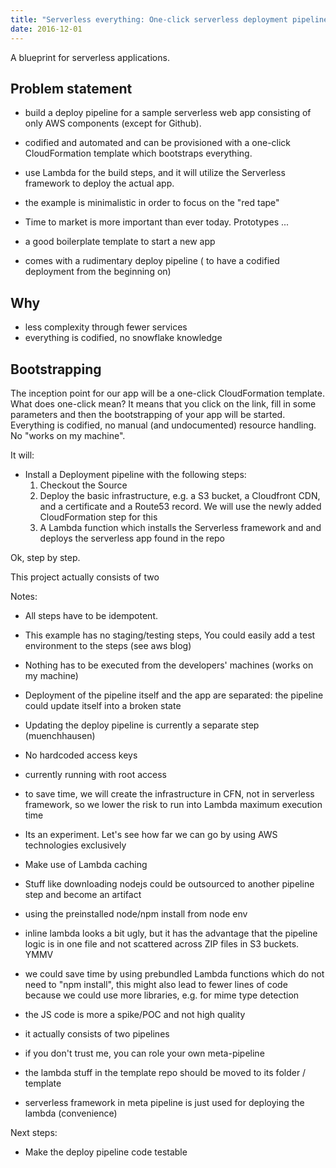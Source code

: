 ```yaml
---
title: "Serverless everything: One-click serverless deployment pipeline for a serverless app"
date: 2016-12-01
---
```


A blueprint for serverless applications.

## Problem statement

- build a deploy pipeline for a sample serverless web app consisting of only AWS components (except for Github).
- codified and automated and can be provisioned with a one-click CloudFormation template which bootstraps everything.
- use Lambda for the build steps, and it will utilize the Serverless framework to deploy the actual app.
- the example is minimalistic in order to focus on the "red tape"


- Time to market is more important than ever today. Prototypes ...
- a good boilerplate template to start a new app  
- comes with a rudimentary deploy pipeline ( to have a codified deployment from the beginning on)

## Why

 - less complexity through fewer services
 - everything is codified, no snowflake knowledge
 


## Bootstrapping

The inception point for our app will be a one-click CloudFormation template. What does one-click mean? It means that you click on the link, fill in some parameters and then the bootstrapping of your app will be started. Everything is codified, no manual (and undocumented) resource handling. No "works on my machine". 

It will:

 - Install a Deployment pipeline with the following steps:
   1. Checkout the Source
   2. Deploy the basic infrastructure, e.g. a S3 bucket, a Cloudfront CDN, and a certificate and a Route53 record. We will use the newly added CloudFormation step for this
   3. A Lambda function which installs the Serverless framework and and deploys the serverless app found in the repo
   
Ok, step by step.

This project actually consists of two


   
Notes:

 - All steps have to be idempotent.
 - This example has no staging/testing steps, You could easily add a test environment to the steps (see aws blog) 
 - Nothing has to be executed from the developers' machines (works on my machine)
 - Deployment of the pipeline itself and the app are separated: the pipeline could update itself into a broken state
 - Updating the deploy pipeline is currently a separate step (muenchhausen)
 - No hardcoded access keys
 - currently running with root access
 - to save time, we will create the infrastructure in CFN, not in serverless framework, so we lower the risk to run into Lambda maximum execution time
 - Its an experiment. Let's see how far we can go by using AWS technologies exclusively
 - Make use of Lambda caching
 - Stuff like downloading nodejs could be outsourced to another pipeline step and become an artifact
 - using the preinstalled node/npm install from node env
 - inline lambda looks a bit ugly, but it has the advantage that the pipeline logic is in one file and not scattered across ZIP files in S3 buckets. YMMV
 - we could save time by using prebundled Lambda functions which do not need to "npm install", this might also lead to fewer lines of code because we could use more libraries, e.g. for mime type detection 
 - the JS code is more a spike/POC and not high quality
 - it actually consists of two pipelines
 
 - if you don't trust me, you can role your own meta-pipeline
 - the lambda stuff in the template repo should be moved to its folder / template  
 - serverless framework in meta pipeline is just used for deploying the lambda (convenience)
 
Next steps:

 - Make the deploy pipeline code testable
    